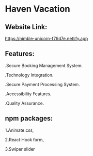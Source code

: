# Haven Vacation

## Website Link: 

https://nimble-unicorn-f79d7e.netlify.app


## Features:

.Secure Booking Management System.

.Technology Integration.

.Secure Payment Processing System.

.Accessibility Features.

.Quality Assurance.

## npm packages:

1.Animate.css,

2.React Hook form,

3.Swiper slider